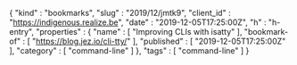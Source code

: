 {
  "kind" : "bookmarks",
  "slug" : "2019/12/jmtk9",
  "client_id" : "https://indigenous.realize.be",
  "date" : "2019-12-05T17:25:00Z",
  "h" : "h-entry",
  "properties" : {
    "name" : [ "Improving CLIs with isatty" ],
    "bookmark-of" : [ "https://blog.jez.io/cli-tty/" ],
    "published" : [ "2019-12-05T17:25:00Z" ],
    "category" : [ "command-line" ]
  },
  "tags" : [ "command-line" ]
}
